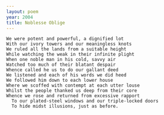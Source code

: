 ```yaml
---
layout: poem
year: 2004
title: Noblesse Oblige
---
```


    We were potent and powerful, a dignified lot
    With our ivory towers and our meaningless knots
    We ruled all the lands from a suitable height
    While watching the weak in their infinite plight
    When one noble man in his cold, savvy air
    Watched too much of their blatant despair
    Whence called he us to do our gallant deed
    We listened and each of his words we did heed
    We followed him down to each lower house
    Where we scoffed with contempt at each utter louse
    Whilst the people thanked us deep from their core
    Whence we rose and returned from excessive rapport
      To our plated-steel windows and our triple-locked doors
      To hide midst illusions, just as before.

